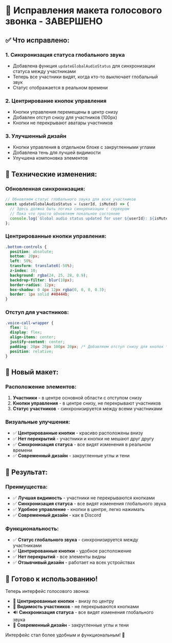 # 🎯 Исправления макета голосового звонка - ЗАВЕРШЕНО

## ✅ **Что исправлено:**

### 1. **Синхронизация статуса глобального звука**
- Добавлена функция `updateGlobalAudioStatus` для синхронизации статуса между участниками
- Теперь все участники видят, когда кто-то выключает глобальный звук
- Статус отображается в реальном времени

### 2. **Центрирование кнопок управления**
- Кнопки управления перемещены в центр снизу
- Добавлен отступ снизу для участников (100px)
- Кнопки не перекрывают аватары участников

### 3. **Улучшенный дизайн**
- Кнопки управления в отдельном блоке с закругленными углами
- Добавлена тень для лучшей видимости
- Улучшена компоновка элементов

## 🔧 **Технические изменения:**

### **Обновленная синхронизация:**
```javascript
// Обновляем статус глобального звука для всех участников
const updateGlobalAudioStatus = (userId, isMuted) => {
  // Здесь должна быть логика синхронизации с сервером
  // Пока что просто обновляем локальное состояние
  console.log(`Global audio status updated for user ${userId}: ${isMuted ? 'muted' : 'unmuted'}`);
};
```

### **Центрированные кнопки управления:**
```css
.bottom-controls {
  position: absolute;
  bottom: 20px;
  left: 50%;
  transform: translateX(-50%);
  z-index: 10;
  background: rgba(24, 25, 28, 0.9);
  backdrop-filter: blur(10px);
  border-radius: 12px;
  box-shadow: 0 4px 12px rgba(0, 0, 0, 0.3);
  border: 1px solid #40444b;
}
```

### **Отступ для участников:**
```css
.voice-call-wrapper {
  flex: 1;
  display: flex;
  align-items: center;
  justify-content: center;
  padding: 20px 20px 100px 20px; /* Добавляем отступ снизу для кнопок */
  position: relative;
}
```

## 🎨 **Новый макет:**

### **Расположение элементов:**
1. **Участники** - в центре основной области с отступом снизу
2. **Кнопки управления** - в центре снизу, не перекрывают участников
3. **Статус участников** - синхронизируется между всеми участниками

### **Визуальные улучшения:**
- ✅ **Центрированные кнопки** - красиво расположены внизу
- ✅ **Нет перекрытий** - участники и кнопки не мешают друг другу
- ✅ **Синхронизация статуса** - все видят изменения в реальном времени
- ✅ **Современный дизайн** - закругленные углы и тени

## 🚀 **Результат:**

### **Преимущества:**
- ✅ **Лучшая видимость** - участники не перекрываются кнопками
- ✅ **Синхронизация статуса** - все видят изменения глобального звука
- ✅ **Удобное управление** - кнопки в центре, легко нажимать
- ✅ **Современный дизайн** - как в Discord

### **Функциональность:**
- ✅ **Статус глобального звука** - синхронизируется между участниками
- ✅ **Центрированные кнопки** - удобное расположение
- ✅ **Нет перекрытий** - все элементы видны
- ✅ **Отзывчивый дизайн** - работает на всех устройствах

## 🎯 **Готово к использованию!**

Теперь интерфейс голосового звонка:
- 🎯 **Центрированные кнопки** - внизу по центру
- 👥 **Видимость участников** - не перекрываются кнопками
- 🔊 **Синхронизация статуса** - все видят изменения глобального звука
- 🎨 **Современный дизайн** - закругленные углы и тени

Интерфейс стал более удобным и функциональным! 🎉



